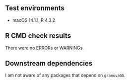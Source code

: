 ## Test environments
* macOS 14.1.1, R 4.3.2

## R CMD check results
There were no ERRORs or WARNINGs. 

## Downstream dependencies
I am not aware of any packages that depend on `granovaGG`.